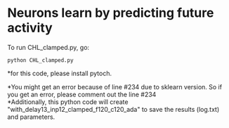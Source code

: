 # Neurons learn by predicting future activity
To run CHL_clamped.py, go:

```
python CHL_clamped.py 
```
*for this code, please install pytoch.

*You might get an error because of line #234 due to sklearn version. So if you get an error, please comment out the line #234 <br/>
*Additionally, this python code will create "with_delay13_inp12_clamped_f120_c120_ada" to save the results (log.txt) and parameters.




